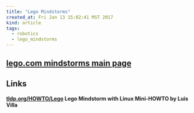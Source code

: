 ```yaml
---
title: "Lego Mindstorms"
created_at: Fri Jan 13 15:02:41 MST 2017
kind: article
tags:
  - robotics
  - lego_mindstorms
---
```


<h2> <a href="https://www.lego.com/en-us/mindstorms/?domainredir=mindstorms.lego.com" target="_blank">lego.com mindstorms main page</a> </h2>

<h2> Links </h2>

<h4>
  <a href="http://tldp.org/HOWTO/Lego/" target="_blank">tldp.org/HOWTO/Lego</a>
  Lego Mindstorm with Linux Mini-HOWTO by Luis Villa
</h4>

<!--
html boilerplate
<a href="" target="_blank"></a>
<a name=""></a>
<img src="" width="400px">
<ul>
  <li></li>
</ul>
<pre>
</pre>
<pre><code>
</code></pre>
<math xmlns='http://www.w3.org/1998/Math/MathML' display='block'>
</math>
-->
